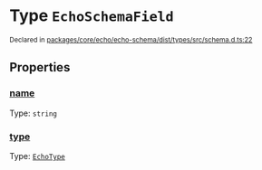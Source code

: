# Type `EchoSchemaField`
<sub>Declared in [packages/core/echo/echo-schema/dist/types/src/schema.d.ts:22]()</sub>





## Properties
### [name]()
Type: <code>string</code>


### [type]()
Type: <code>[EchoType](/api/@dxos/client/types/EchoType)</code>
